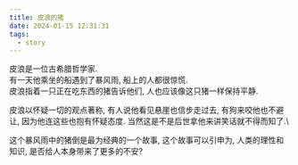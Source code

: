 ```yaml
---
title: 皮浪的猪
date: 2024-01-15 12:31:31
tags:
  - story
---
```


皮浪是一位古希腊哲学家.\
有一天他乘坐的船遇到了暴风雨, 船上的人都很惊慌.\
皮浪指着一只正在吃东西的猪告诉他们, 人也应该像这只猪一样保持平静.

皮浪以怀疑一切的观点著称, 有人说他看见悬崖也信步走过去, 有狗来咬他也不避让, 因为他连这些也抱有怀疑态度. 当然这是不是后世拿他来讲笑话就不得而知了.\

这个暴风雨中的猪倒是最为经典的一个故事, 这个故事可以引申为, 人类的理性和知识, 是否给人本身带来了更多的不安?
